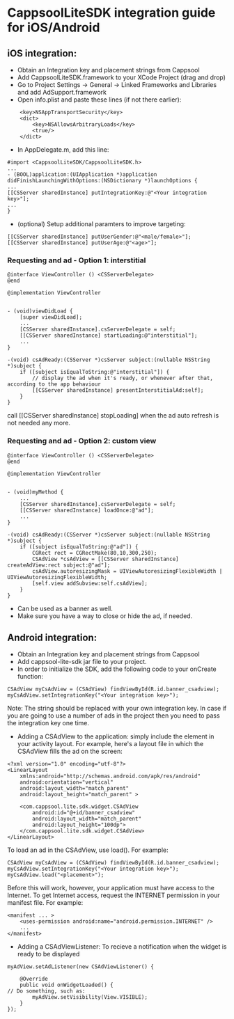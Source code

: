 # CappsoolLiteSDK integration guide for iOS/Android

## iOS integration:

* Obtain an Integration key and placement strings from Cappsool
* Add CappsoolLiteSDK.framework to your XCode Project (drag and drop)
* Go to Project Settings -> General -> Linked Frameworks and Libraries and add AdSupport.framework
* Open info.plist and paste these lines (if not there earlier):
```
    <key>NSAppTransportSecurity</key>
    <dict>
        <key>NSAllowsArbitraryLoads</key>
        <true/>
    </dict>
```
* In <your>AppDelegate.m, add this line:
```
#import <CappsoolLiteSDK/CappsoolLiteSDK.h>
...
- (BOOL)application:(UIApplication *)application didFinishLaunchingWithOptions:(NSDictionary *)launchOptions {
...
[[CSServer sharedInstance] putIntegrationKey:@"<Your integration key>"];
...
}
```
* (optional) Setup additional paramters to improve targeting:
```
[[CSServer sharedInstance] putUserGender:@"<male/female>"];
[[CSServer sharedInstance] putUserAge:@"<age>"];
```
### Requesting and ad - Option 1: interstitial


```
@interface ViewController () <CSServerDelegate>
@end

@implementation ViewController


- (void)viewDidLoad {
    [super viewDidLoad];
    ...
    [CSServer sharedInstance].csServerDelegate = self;
    [[CSServer sharedInstance] startLoading:@"interstitial"];
    ...
}

-(void) csAdReady:(CSServer *)csServer subject:(nullable NSString *)subject {
    if ([subject isEqualToString:@"interstitial"]) {
        // display the ad when it's ready, or whenever after that, according to the app behaviour
        [[CSServer sharedInstance] presentInterstitialAd:self];
    }
}
```

call [[CSServer sharedInstance] stopLoading] when the ad auto refresh is not needed any more.

### Requesting and ad - Option 2: custom view

```
@interface ViewController () <CSServerDelegate>
@end

@implementation ViewController


- (void)myMethod {
    ...
    [CSServer sharedInstance].csServerDelegate = self;
    [[CSServer sharedInstance] loadOnce:@"ad"];
    ...
}

-(void) csAdReady:(CSServer *)csServer subject:(nullable NSString *)subject {
    if ([subject isEqualToString:@"ad"]) {
        CGRect rect = CGRectMake(80,10,300,250);
        CSAdView *csAdView = [[CSServer sharedInstance] createAdView:rect subject:@"ad"];
        csAdView.autoresizingMask = UIViewAutoresizingFlexibleWidth | UIViewAutoresizingFlexibleWidth;
        [self.view addSubview:self.csAdView];
    }
}
```
* Can be used as a banner as well.
* Make sure you have a way to close or hide the ad, if needed.





## Android integration:

* Obtain an Integration key and placement strings from Cappsool
* Add cappsool-lite-sdk jar file to your project.
* In order to initialize the SDK, add the following code to your onCreate function:
```
CSAdView myCsAdView = (CSAdView) findViewById(R.id.banner_csadview);
myCsAdView.setIntegrationKey("<Your integration key>");
```
Note: The <Your integration key> string should be replaced with your own integration key.  In case if you are going to use a number of ads in the project then you need to pass the integration key one time.
* Adding a CSAdView to the application:  simply include the <CSAdView> element in your activity layout. For example, here's a layout file in which the CSAdView  fills the ad on the screen:
```
<?xml version="1.0" encoding="utf-8"?>
<LinearLayout
    xmlns:android="http://schemas.android.com/apk/res/android"
    android:orientation="vertical"
    android:layout_width="match_parent"
    android:layout_height="match_parent" >

    <com.cappsool.lite.sdk.widget.CSAdView
        android:id="@+id/banner_csadview"
        android:layout_width="match_parent"
        android:layout_height="100dp">
    </com.cappsool.lite.sdk.widget.CSAdView>
</LinearLayout>
```
To load an ad in the CSAdView, use load(). For example:
```
CSAdView myCsAdView = (CSAdView) findViewById(R.id.banner_csadview);
myCsAdView.setIntegrationKey("<Your integration key>");
myCsAdView.load("<placement>");
```
Before this will work, however, your application must have access to the Internet. To get Internet access, request the INTERNET permission in your manifest file. For example:
```
<manifest ... >
    <uses-permission android:name="android.permission.INTERNET" />
    ...
</manifest>
```
* Adding a CSAdViewListener: 
To recieve a notification when the widget is ready to be displayed

```
myAdView.setAdListener(new CSAdViewListener() {

    @Override
    public void onWidgetLoaded() {
// Do something, such as:
        myAdView.setVisibility(View.VISIBLE);
    }
});
```
